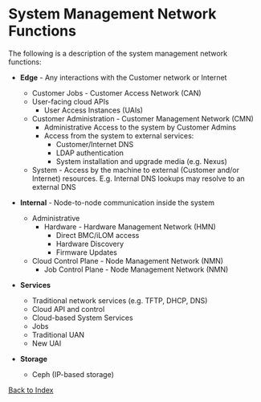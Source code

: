
# System Management Network Functions

The following is a description of the system management network functions:

* **Edge** - Any interactions with the Customer network or Internet
	* Customer Jobs - Customer Access Network (CAN)
	* User-facing cloud APIs
		* User Access Instances (UAIs)
	* Customer Administration - Customer Management Network (CMN)
		* Administrative Access to the system by Customer Admins
		* Access from the system to external services:
			* Customer/Internet DNS
			* LDAP authentication
			* System installation and upgrade media (e.g. Nexus)
	* System - Access by the machine to external (Customer and/or Internet) resources. E.g. Internal DNS lookups may resolve to an external DNS
	
* **Internal** - Node-to-node communication inside the system
	* Administrative
		* Hardware - Hardware Management Network (HMN)
			* Direct BMC/iLOM access
			* Hardware Discovery
			* Firmware Updates
	* Cloud Control Plane - Node Management Network (NMN)
		* Job Control Plane - Node Management Network (NMN)
* **Services**
	* Traditional network services (e.g. TFTP, DHCP, DNS)
	* Cloud API and control
	* Cloud-based System Services
	* Jobs
	* Traditional UAN
	* New UAI
* **Storage**
	* Ceph (IP-based storage)


[Back to Index](../index.md)